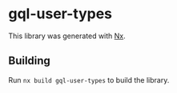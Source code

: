 # gql-user-types

This library was generated with [Nx](https://nx.dev).

## Building

Run `nx build gql-user-types` to build the library.
